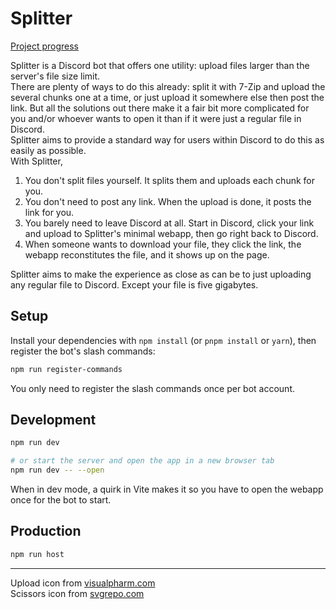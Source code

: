 # Splitter
[Project progress](https://github.com/users/garlic-os/projects/4/views/1?query=is%3Aopen+sort%3Aupdated-desc&layout=board)

Splitter is a Discord bot that offers one utility: upload files larger than the server's file size limit.  
There are plenty of ways to do this already: split it with 7-Zip and upload the several chunks one at a time, or just upload it somewhere else then post the link. But all the solutions out there make it a fair bit more complicated for you and/or whoever wants to open it than if it were just a regular file in Discord.  
Splitter aims to provide a standard way for users within Discord to do this as easily as possible.  
With Splitter,
1. You don't split files yourself. It splits them and uploads each chunk for you.
2. You don't need to post any link. When the upload is done, it posts the link for you.
3. You barely need to leave Discord at all. Start in Discord, click your link and upload to Splitter's minimal webapp, then go right back to Discord.
4. When someone wants to download your file, they click the link, the webapp reconstitutes the file, and it shows up on the page.

Splitter aims to make the experience as close as can be to just uploading any regular file to Discord. Except your file is five gigabytes.

## Setup
Install your dependencies with `npm install` (or `pnpm install` or `yarn`), then register the bot's slash commands:
```bash
npm run register-commands
```
You only need to register the slash commands once per bot account.

## Development
```bash
npm run dev

# or start the server and open the app in a new browser tab
npm run dev -- --open
```
When in dev mode, a quirk in Vite makes it so you have to open the webapp once for the bot to start.

## Production
```bash
npm run host
```

---
Upload icon from [visualpharm.com](https://www.visualpharm.com/)  
Scissors icon from [svgrepo.com](https://www.svgrepo.com/svg/479957/scissors)
